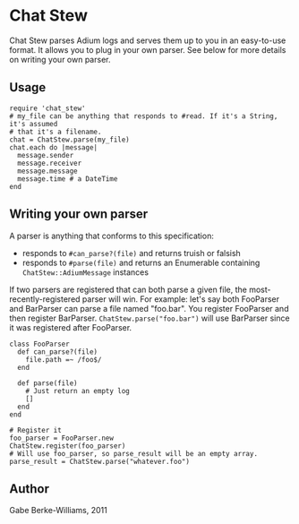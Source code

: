 # Chat Stew

Chat Stew parses Adium logs and serves them up to you in an easy-to-use format.
It allows you to plug in your own parser. See below for more details on writing
your own parser.

## Usage

    require 'chat_stew'
    # my_file can be anything that responds to #read. If it's a String, it's assumed
    # that it's a filename.
    chat = ChatStew.parse(my_file)
    chat.each do |message|
      message.sender
      message.receiver
      message.message
      message.time # a DateTime
    end

## Writing your own parser
A parser is anything that conforms to this specification:

* responds to `#can_parse?(file)` and returns truish or falsish
* responds to `#parse(file)` and returns an Enumerable containing
  `ChatStew::AdiumMessage` instances

If two parsers are registered that can both parse a given file, the
most-recently-registered parser will win. For example: let's say both FooParser
and BarParser can parse a file named "foo.bar". You register FooParser and then
register BarParser. `ChatStew.parse("foo.bar")` will use BarParser since it was
registered after FooParser.

    class FooParser
      def can_parse?(file)
        file.path =~ /foo$/
      end

      def parse(file)
        # Just return an empty log
        []
      end
    end

    # Register it
    foo_parser = FooParser.new
    ChatStew.register(foo_parser)
    # Will use foo_parser, so parse_result will be an empty array.
    parse_result = ChatStew.parse("whatever.foo")

## Author

Gabe Berke-Williams, 2011
